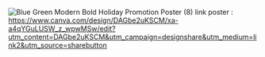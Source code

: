 ![Blue Green Modern Bold Holiday Promotion Poster (8)](https://github.com/user-attachments/assets/2bec96c4-de23-4db8-ae9b-daa958d5b1da)
link poster : https://www.canva.com/design/DAGbe2uKSCM/xa-a4qYGuLUSW_z_wpwMSw/edit?utm_content=DAGbe2uKSCM&utm_campaign=designshare&utm_medium=link2&utm_source=sharebutton
